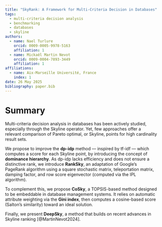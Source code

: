 ```yaml
---
title: "SkyRank: A Framework for Multi-Criteria Decision in Databases"
tags:
  - multi-criteria decision analysis
  - benchmarking
  - databases
  - skyline
authors:
  - name: Nael Turlure
    orcid: 0009-0005-9978-5163
    affiliation: 1
  - name: Mickaël Martin Nevot
    orcid: 0009-0004-7893-3449
    affiliation: 1
affiliations:
  - name: Aix-Marseille Université, France
    index: 1
date: 26 May 2025
bibliography: paper.bib
---
```


# Summary

Multi-criteria decision analysis in databases has been actively studied, especially through the Skyline operator. Yet, few approaches offer a relevant comparison of Pareto optimal, or Skyline, points for high cardinality result sets.

We propose to improve the **dp-idp** method — inspired by tf-idf — which computes a score for each Skyline point, by introducing the concept of **dominance hierarchy**. As dp-idp lacks efficiency and does not ensure a distinctive rank, we introduce **RankSky**, an adaptation of Google’s PageRank algorithm using a square stochastic matrix, teleportation matrix, damping factor, and row score eigenvector (computed via the IPL algorithm).

To complement this, we propose **CoSky**, a TOPSIS-based method designed to be embeddable in database management systems. It relies on automatic attribute weighting via the **Gini index**, then computes a cosine-based score (Salton’s similarity) toward an ideal solution.

Finally, we present **DeepSky**, a method that builds on recent advances in Skyline ranking [@MartinNevot2024].
